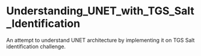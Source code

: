 # Understanding_UNET_with_TGS_Salt_Identification
An attempt to understand UNET architecture by implementing it on TGS Salt identification challenge.
